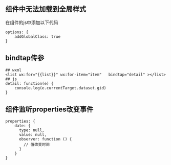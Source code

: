 ## 组件中无法加载到全局样式
在组件的js中添加以下代码
```
options: {
    addGlobalClass: true
}
```
## bindtap传参
```
## wxml
<list wx:for="{{list}}" wx:for-item="item"   bindtap="detail" ></list>
## js
detail: function(e) {
    console.log(e.currentTarget.dataset.gid)
}
```
## 组件监听properties改变事件
```
properties: {
    date: {
      type: null,
      value: null,
      observer: function () {
        // 值改变时间
      }
    }
}	
```